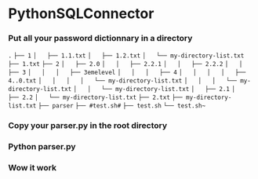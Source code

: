 # PythonSQLConnector

### Put all your password dictionnary in a directory 

```.```
```├── 1```
```│   ├── 1.1.txt```
```│   ├── 1.2.txt```
``│   └── my-directory-list.txt``
``├── 1.txt``
``├── 2``
``│   ├── 2.0``
``│   │   ├── 2.2.1``
``│   │   ├── 2.2.2``
``│   │   ├── 3``
``│   │   │   ├── 3emelevel``
``│   │   │   ├── 4``
``│   │   │   │   ├── 4..0.txt``
``│   │   │   │   └── my-directory-list.txt``
``│   │   │   └── my-directory-list.txt``
``│   │   └── my-directory-list.txt``
``│   ├── 2.1``
``│   ├── 2.2``
``│   └── my-directory-list.txt``
``├── 2.txt``
``├── my-directory-list.txt``
``├── parser``
``├── #test.sh#``
``├── test.sh``
``└── test.sh~``

### Copy your parser.py in the root directory 
### Python parser.py
### Wow it work 
